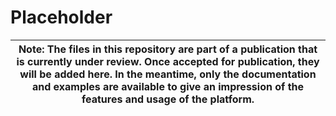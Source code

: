 # Placeholder

| **Note:** The files in this repository are part of a publication that is currently under review. Once accepted for publication, they will be added here. In the meantime, only the documentation and examples are available to give an impression of the features and usage of the platform. | 
|----------------------------------------------------------------------------------------------------------------------------------------------------------------------------------------------------------------------------------------------------------------------------------------------|
